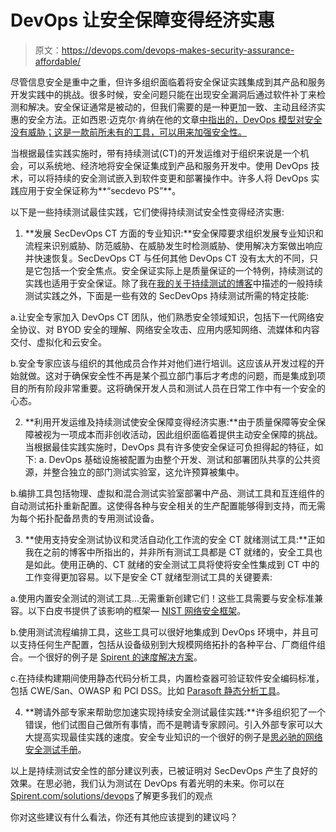 # DevOps 让安全保障变得经济实惠

> 原文：<https://devops.com/devops-makes-security-assurance-affordable/>

尽管信息安全是重中之重，但许多组织面临着将安全保证实践集成到其产品和服务开发实践中的挑战。很多时候，安全问题只能在出现安全漏洞后通过软件补丁来检测和解决。安全保证通常是被动的，但我们需要的是一种更加一致、主动且经济实惠的安全方法。正如西恩·迈克尔·肯纳在他的文章[中指出的，DevOps 模型对安全没有威胁；这是一款前所未有的工具，可以用来加强安全性。](http://www.eweek.com/security/sector-why-devops-is-the-key-to-security.html#sthash.WO7mrS7J.dpuf)

当根据最佳实践实施时，带有持续测试(CT)的开发运维对于组织来说是一个机会，可以系统地、经济地将安全保证集成到产品和服务开发中。使用 DevOps 技术，可以将持续的安全测试嵌入到软件变更和部署操作中。许多人将 DevOps 实践应用于安全保证称为**“secdevo PS”**。

以下是一些持续测试最佳实践，它们使得持续测试安全性变得经济实惠:

1) **发展 SecDevOps CT 方面的专业知识:**安全保障要求组织发展专业知识和流程来识别威胁、防范威胁、在威胁发生时检测威胁、使用解决方案做出响应并快速恢复。SecDevOps CT 与任何其他 DevOps CT 没有太大的不同，只是它包括一个安全焦点。安全保证实际上是质量保证的一个特例，持续测试的实践也适用于安全保证。除了我在[我的关于持续测试的博客](https://devops.com/author/marc-hornbeek/)中描述的一般持续测试实践之外，下面是一些有效的 SecDevOps 持续测试所需的特定技能:

a.让安全专家加入 DevOps CT 团队，他们熟悉安全领域知识，包括下一代网络安全协议、对 BYOD 安全的理解、网络安全攻击、应用内感知网络、流媒体和内容交付、虚拟化和云安全。

b.安全专家应该与组织的其他成员合作并对他们进行培训。这应该从开发过程的开始就做。这对于确保安全性不再是某个孤立部门事后才考虑的问题，而是集成到项目的所有阶段非常重要。这将确保开发人员和测试人员在日常工作中有一个安全的心态。

2) **利用开发运维及持续测试使安全保障变得经济实惠:**由于质量保障等安全保障被视为一项成本而非创收活动，因此组织面临着提供主动安全保障的挑战。当根据最佳实践实施时，DevOps 具有许多使安全保证可负担得起的特征，如下:
a. DevOps 基础设施被配置为由整个开发、测试和部署团队共享的公共资源，并整合独立的部门测试实验室，这允许预算被集中。

b.编排工具包括物理、虚拟和混合测试实验室部署中产品、测试工具和互连组件的自动测试拓扑重新配置。这使得各种与安全相关的生产配置能够得到支持，而无需为每个拓扑配备昂贵的专用测试设备。

3) **使用支持安全测试协议和灵活自动化工作流的安全 CT 就绪测试工具:**正如我在之前的博客中所指出的，并非所有测试工具都是 CT 就绪的，安全工具也是如此。使用正确的、CT 就绪的安全测试工具将使将安全性集成到 CT 中的工作变得更加容易。以下是安全 CT 就绪型测试工具的关键要素:

a.使用内置安全测试的测试工具…无需重新创建它们！这些工具需要与安全标准兼容。以下白皮书提供了该影响的框架—
[NIST 网络安全框架](http://www.spirent.com/~/media/White%20Papers/Broadband/PAB/Impact_of_NIST_Cybersecurity_Framework_on_ServiceProviders-Enterprises-NEMS_Whitepaper.pdf)。

b.使用测试流程编排工具，这些工具可以很好地集成到 DevOps 环境中，并且可以支持任何生产配置，包括从设备级别到大规模网络拓扑的各种平台、厂商组件组合。一个很好的例子是 [Spirent 的速度解决方案](http://www.spirent.com/solutions/automation)。

c.在持续构建期间使用静态代码分析工具，内置检查器可验证软件安全编码标准，包括 CWE/San、OWASP 和 PCI DSS。比如 [Parasoft 静态分析工具](http://www.parasoft.com/capability/static-analysis/)。

4) **聘请外部专家来帮助您加速实现持续安全测试最佳实践:**许多组织犯了一个错误，他们试图自己做所有事情，而不是聘请专家顾问。引入外部专家可以大大提高实现最佳实践的速度。安全专业知识的一个很好的例子是[思必驰的网络安全测试手册](http://www.spirent.com/~/media/Brochures/Spirent_Network_Security_Testing_Brochure.PDF)。

以上是持续测试安全性的部分建议列表，已被证明对 SecDevOps 产生了良好的效果。在思必驰，我们认为测试在 DevOps 有着光明的未来。你可以在[Spirent.com/solutions/devops](http://www.spirent.com/solutions/devops)了解更多我们的观点

你对这些建议有什么看法，你还有其他应该提到的建议吗？